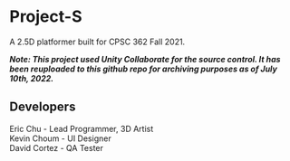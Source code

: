 <h1>Project-S</h1>

A 2.5D platformer built for CPSC 362 Fall 2021.

***Note: This project used Unity Collaborate for the source control. It has been reuploaded to this github repo for archiving purposes as of July 10th, 2022.***

<h2>Developers</h2>

Eric Chu - Lead Programmer, 3D Artist\
Kevin Choum - UI Designer\
David Cortez - QA Tester
